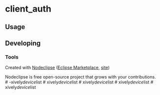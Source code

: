 

# client_auth



## Usage



## Developing



### Tools

Created with [Nodeclipse](https://github.com/Nodeclipse/nodeclipse-1)
 ([Eclipse Marketplace](http://marketplace.eclipse.org/content/nodeclipse), [site](http://www.nodeclipse.org))   

Nodeclipse is free open-source project that grows with your contributions.
#   - x i v e l y _ d e v i c e _ l i s t  
 #   x i v e l y _ d e v i c e _ l i s t  
 #   x i v e l y _ d e v i c e _ l i s t  
 #   x i v e l y _ d e v i c e _ l i s t  
 #   x i v e l y _ d e v i c e _ l i s t  
 